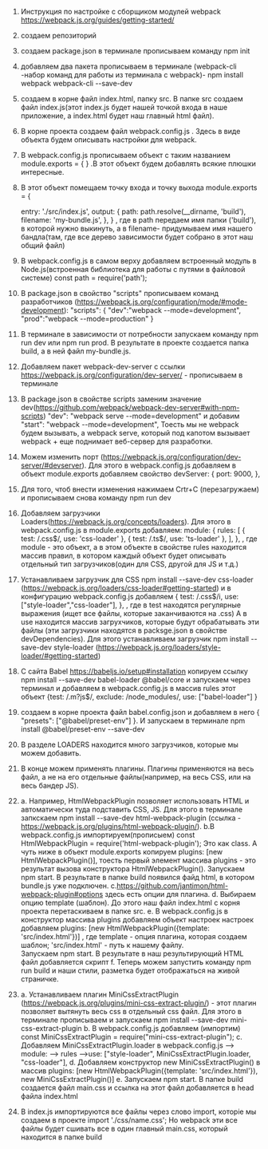 1. Инструкция по настройке с сборщиком модулей webpack https://webpack.js.org/guides/getting-started/
2. создаем репозиторий
3. создаем package.json в терминале прописываем команду npm init
4. добавляем два пакета прописываем в терминале (webpack-cli -набор команд для работы из терминала с webpack)- npm install webpack webpack-cli --save-dev
5. создаем в корне файл index.html, папку src. В папке src создаем файл index.js(этот index.js будет нашей точкой входа в наше приложение, а index.html будет наш главный html файл).
6. В корне проекта создаем файл webpack.config.js . Здесь в виде объекта будем описывать настройки для webpack.
7. В webpack.config.js прописываем объект с таким названием module.exports = { } .В этот объект будем добавлять всякие плюшки интересные.
8. В этот объект помещаем точку входа и точку выхода
   module.exports = {

   entry: './src/index.js',
   output: {
   path: path.resolve(\_\_dirname, 'build'),
   filename: 'my-bundle.js',
   }, }
   , где в path передаем имя папки ('build'), в которой нужно выкинуть,
   а в filename- придумываем имя нашего бандла(там, где все дерево зависимости будет собрано в этот наш общий файл)

9. В webpack.config.js в самом верху добавляем встроенный модуль в Node.js(встроенная библиотека для работы с путями в файловой системе)
   const path = require('path');
10. В package.json в свойство "scripts" прописываем команд разработчиков (https://webpack.js.org/configuration/mode/#mode-development):
    "scripts": {
    "dev":"webpack --mode=development",
    "prod":"webpack --mode=production"
    }
11. В терминале в зависимости от потребности запускаем команду npm run dev или npm run prod. В результате в проекте создается папка build, а в ней файл my-bundle.js.
12. Добавляем пакет webpack-dev-server с ссылки https://webpack.js.org/configuration/dev-server/ - прописываем в терминале
13. В package.json в свойстве scripts заменим значение dev(https://github.com/webpack/webpack-dev-server#with-npm-scripts)
    "dev": "webpack serve --mode=development"
    и добавим "start": "webpack --mode=development",
    Тоесть мы не webpack будем вызывать, а webpack serve, который под капотом вызывает webpack + еще поднимает веб-сервер для разработки.
14. Можем изменить порт (https://webpack.js.org/configuration/dev-server/#devserver). Для этого в webpack.config.js добавляем в объект module.exports добавляем свойство
    devServer: {
    port: 9000,
    },
15. Для того, чтоб внести изменения нажимаем Crtr+C (перезагружаем) и прописываем снова команду npm run dev
16. Добавляем загрузчики Loaders(https://webpack.js.org/concepts/loaders). Для этого в webpack.config.js в module.exports добавляем:
    module: {
    rules: [
    { test: /\.css$/, use: 'css-loader' },
    { test: /\.ts$/, use: 'ts-loader' },
    ],
    },
    , где module - это объект, а в этом объекте в свойстве rules находится массив правил, в котором каждый объект будет описывать отдельный тип загрузчиков(один для CSS, другой для JS и т.д.)
17. Устанавливаем загрузчик для CSS npm install --save-dev css-loader (https://webpack.js.org/loaders/css-loader#getting-started) и в конфигурацию webpack.config.js добавляем
    {
    test: /\.css$/i,
    use: ["style-loader","css-loader"],
    },
    , где в test находятся регулярные выражения (ищет все файлы, которые заканчиваются на .css)
    А в use находится массив загрухчиков, которые будут обрабатывать эти файлы (эти загрузчики находятся в packsge.json в свойстве devDependencies). Для этого устанавливаем загрузчик npm install --save-dev style-loader (https://webpack.js.org/loaders/style-loader/#getting-started)
18. C сайта Babel https://babeljs.io/setup#installation копируем ссылку npm install --save-dev babel-loader @babel/core и запускаем через терминал и добавляем в webpack.config.js в массив rules этот объект
    {test: /\.m?js$/,
    exclude: /node_modules/,
    use: ["babel-loader"]
    }
19. создаем в корне проекта файл babel.config.json и добавляем в него {
    "presets": ["@babel/preset-env"]
    }. И запускаем в терминале npm install @babel/preset-env --save-dev

20. В разделе LOADERS находится много загрузчиков, которые мы можем добавить.
21. В конце можем применять плагины. Плагины применяются на весь файл, а не на его отдельные файлы(например, на весь CSS, или на весь бандер JS).
22. a. Например, HtmlWebpackPlugin позволяет использовать HTML и автоматически туда подставить CSS, JS.
    Для этого в терминале запкскаем npm install --save-dev html-webpack-plugin (ссылка - https://webpack.js.org/plugins/html-webpack-plugin/).
    b.В webpack.config.js импортируем(прописыем) const HtmlWebpackPlugin = require('html-webpack-plugin'); Это как class. А чуть ниже в объект module.exports копируем plugins: [new HtmlWebpackPlugin()], тоесть первый элемент массива plugins - это результат вызова конструктора HtmlWebpackPlugin(). Запускаем npm start. В результате в папке build появился файд html, в котором bundle.js уже подключен.
    c.https://github.com/jantimon/html-webpack-plugin#options здесь есть опции для плагина.
    d. Выбираем опцию template (шаблон). До этого наш файл index.html с корня проекта перетаскиваем в папке src.
    e. В webpack.config.js в конструктор массива plugins добавляем объект настроек настроек добавляем plugins: [new HtmlWebpackPlugin({template: 'src/index.html'})]
    , где template - опция плагина, которая создаем шаблон;
    'src/index.html' - путь к нашему файлу.  
    Запускаем npm start. В результате в наш результирующий HTML файл добавляется скрипт <script src='bundle.js'></script>
    f. Теперь можем запустить команду npm run build и наши стили, разметка будет отображаться на живой страничке.
23. a. Устанавливаем плагин MiniCssExtractPlugin (https://webpack.js.org/plugins/mini-css-extract-plugin/) - этот плагин позволяет вытянуть весь css в отдельный css файл.
    Для этого в терминале прописываем и запускаем npm install --save-dev mini-css-extract-plugin
    b. В webpack.config.js добавляем (импортим) const MiniCssExtractPlugin = require("mini-css-extract-plugin");
    с. Добавляем MiniCssExtractPlugin.loader в webpack.config.js --> module: --> rules -->use: ["style-loader", MiniCssExtractPlugin.loader, "css-loader"],
    d. Добавляем конструктор new MiniCssExtractPlugin() в массив plugins: [new HtmlWebpackPlugin({template: 'src/index.html'}), new MiniCssExtractPlugin()]
    e. Запускаем npm start. В папке build создается файл main.css и ссылка на этот файл добавляется в head файла index.html
24. В index.js импортируются все файлы через слово import, которіе мы создаем в проекте import './css/name.css'; Но webpack эти все файлы будет сшивать все в один главный main.css, который находится в папке build
